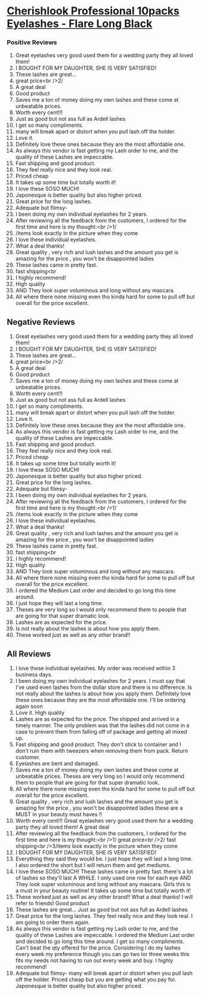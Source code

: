 # [Cherishlook Professional 10packs Eyelashes - Flare Long Black](https://products.checkmycream.com/products/Cherishlook-Professional-10packs-Eyelashes-Flare-Long-Black.html)

### Positive Reviews

<ol>
      <li>Great eyelashes very good used them for a wedding party they all loved them!</li>
      <li>I BOUGHT FOR MY DAUGHTER, SHE IS VERY SATISFIED!</li>
      <li>These lashes are great...</li>
      <li>great price&lt;br /&gt;2/</li>
      <li>A great deal</li>
      <li>Good product</li>
      <li>Saves me a ton of money doing my own lashes and these come at unbeatable prices.</li>
      <li>Worth every cent!!!</li>
      <li>Just as good but not ass full as Ardell lashes</li>
      <li>I get so many compliments.</li>
      <li>many will break apart or distort when you pull lash off the holder.</li>
      <li>Love it.</li>
      <li>Definitely love these ones because they are the most affordable one.</li>
      <li>As always this vendor is fast getting my Lash order to me, and the quality of these Lashes  are impeccable.</li>
      <li>Fast shipping and good product.</li>
      <li>They feel really nice and they look real.</li>
      <li>Priced cheap</li>
      <li>It takes up some time but totally worth it!</li>
      <li>I love these SOSO MUCH!</li>
      <li>Japonesque is better quality but also higher priced.</li>
      <li>Great price for the long lashes.</li>
      <li>Adequate but flimsy-</li>
      <li>I been doing my own individual eyelashes for 2 years.</li>
      <li>After reviewing all the feedback from the customers, I ordered for the first time and here is my thought:&lt;br /&gt;1/</li>
      <li>/items look exactly in the picture when they come</li>
      <li>I love these individual eyelashes.</li>
      <li>What a deal thanks!</li>
      <li>Great quality , very rich and lush lashes and the amount you get is amazing for the price , you won&#x27;t be disappointed ladies</li>
      <li>These lashes came in pretty fast.</li>
      <li>fast shipping&lt;br</li>
      <li>I highly recommend!</li>
      <li>High quality</li>
      <li>AND They look super voluminous and long without any mascara.</li>
      <li>All where there none missing even tho kinda hard for some to pull off but overall for the price excellent.</li>
</ol>


<h2>Negative Reviews</h2>
<ol>
<li> Great eyelashes very good used them for a wedding party they all loved them!</li>
<li> I BOUGHT FOR MY DAUGHTER, SHE IS VERY SATISFIED!</li>
<li> These lashes are great...</li>
<li> great price&lt;br /&gt;2/</li>
<li> A great deal</li>
<li> Good product</li>
<li> Saves me a ton of money doing my own lashes and these come at unbeatable prices.</li>
<li> Worth every cent!!!</li>
<li> Just as good but not ass full as Ardell lashes</li>
<li> I get so many compliments.</li>
<li> many will break apart or distort when you pull lash off the holder.</li>
<li> Love it.</li>
<li> Definitely love these ones because they are the most affordable one.</li>
<li> As always this vendor is fast getting my Lash order to me, and the quality of these Lashes  are impeccable.</li>
<li> Fast shipping and good product.</li>
<li> They feel really nice and they look real.</li>
<li> Priced cheap</li>
<li> It takes up some time but totally worth it!</li>
<li> I love these SOSO MUCH!</li>
<li> Japonesque is better quality but also higher priced.</li>
<li> Great price for the long lashes.</li>
<li> Adequate but flimsy-</li>
<li> I been doing my own individual eyelashes for 2 years.</li>
<li> After reviewing all the feedback from the customers, I ordered for the first time and here is my thought:&lt;br /&gt;1/</li>
<li> /items look exactly in the picture when they come</li>
<li> I love these individual eyelashes.</li>
<li> What a deal thanks!</li>
<li> Great quality , very rich and lush lashes and the amount you get is amazing for the price , you won&#x27;t be disappointed ladies</li>
<li> These lashes came in pretty fast.</li>
<li> fast shipping&lt;br</li>
<li> I highly recommend!</li>
<li> High quality</li>
<li> AND They look super voluminous and long without any mascara.</li>
<li> All where there none missing even tho kinda hard for some to pull off but overall for the price excellent.</li>
<li> I ordered the Medium Last order and decided to go long this time around.</li>
<li> I just hope they will last a long time.</li>
<li> Theses are very long so I would only recommend them to people that are going for that super dramatic look.</li>
<li> Lashes are as expected for the price.  </li>
<li> Is not really about the lashes is about how you apply them.</li>
<li> These worked just as well as any other brand!!</li>
</ol>

<h2>All Reviews</h2>

<ol>
    <li> I love these individual eyelashes. My order was received within 3 business days.</li>
    <li> I been doing my own individual eyelashes for 2 years. I must say that I&#x27;ve used even lashes from the dollar store and there is no difference. Is not really about the lashes is about how you apply them. Definitely love these ones because they are the most affordable one. I&#x27;ll be ordering again soon</li>
    <li> Love it. High quality</li>
    <li> Lashes are as expected for the price.  The shipped and arrived in a timely manner.  The only problem was that the lashes did not come in a case to prevent them from falling off of package and getting all mixed up.</li>
    <li> Fast shipping and good product. They don&#x27;t stick to container and I don&#x27;t ruin them with tweezers when removing them from pack. Return customer.</li>
    <li> Eyelashes are bent and damaged.</li>
    <li> Saves me a ton of money doing my own lashes and these come at unbeatable prices. Theses are very long so I would only recommend them to people that are going for that super dramatic look.</li>
    <li> All where there none missing even tho kinda hard for some to pull off but overall for the price excellent.</li>
    <li> Great quality , very rich and lush lashes and the amount you get is amazing for the price , you won&#x27;t be disappointed ladies these are a MUST in your beauty must haves !!</li>
    <li> Worth every cent!!! Great eyelashes very good used them for a wedding party they all loved them! A great deal</li>
    <li> After reviewing all the feedback from the customers, I ordered for the first time and here is my thought:&lt;br /&gt;1/ great price&lt;br /&gt;2/ fast shipping&lt;br /&gt;3/items look exactly in the picture when they come</li>
    <li> I BOUGHT FOR MY DAUGHTER, SHE IS VERY SATISFIED!</li>
    <li> Everything they said they would be. I just hope they will last a long time. I also ordered the short but I will return them and get mediums.</li>
    <li> I love these SOSO MUCH! These lashes came in pretty fast. there&#x27;s a lot of lashes so they&#x27;ll last A WHILE. I only used one row for each eye AND They look super voluminous and long without any mascara. Girls this is a must in your beauty routine! It takes up some time but totally worth it!</li>
    <li> These worked just as well as any other brand!! What a deal thanks! I will refer to friends! Good product</li>
    <li> These lashes are great... Just as good but not ass full as Ardell lashes</li>
    <li> Great price for the long lashes. They feel really nice and they look real. I am going to order them again.</li>
    <li> As always this vendor is fast getting my Lash order to me, and the quality of these Lashes  are impeccable. I ordered the Medium Last order and decided to go long this time around. I get so many compliments. Can&#x27;t beat the qty offered for the price. Considering I do my lashes every week my preference though you can go two Ior three weeks this fits my needs not having to run out every week and buy. I highly recommend!</li>
    <li> Adequate but flimsy- many will break apart or distort when you pull lash off the holder. Priced cheap but you are getting what you pay for.  Japonesque is better quality but also higher priced.</li>
</ol>




